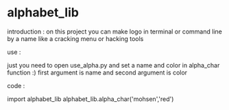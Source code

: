 # alphabet_lib
introduction : 
on this project you can make logo in terminal or command line by a name like a cracking menu or hacking tools


use :

just you need to open use_alpha.py and set a name and color in alpha_char function :)
first argument is name and second argument is color 

code : 

import alphabet_lib
alphabet_lib.alpha_char('mohsen','red')
